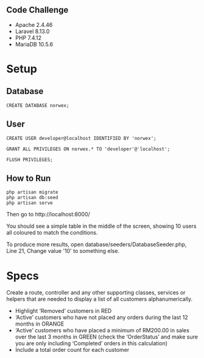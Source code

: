 ## Code Challenge

- Apache  2.4.46
- Laravel  8.13.0
- PHP 7.4.12
- MariaDB 10.5.6

# Setup
## Database
```
CREATE DATABASE norwex;
```
## User
```
CREATE USER developer@localhost IDENTIFIED BY 'norwex';

GRANT ALL PRIVILEGES ON norwex.* TO 'developer'@'localhost';

FLUSH PRIVILEGES;
```

## How to Run

```
php artisan migrate
php artisan db:seed
php artisan serve
```
Then go to http://localhost:8000/

You should see a simple table in the middle of the screen, showing 10 users all coloured to match the conditions.

To produce more results, open database/seeders/DatabaseSeeder.php, Line 21, Change value '10' to something else.

# Specs
Create a route, controller and any other supporting classes, services or helpers that are needed to display a list of all customers alphanumerically.
- Highlight ‘Removed’ customers in RED
- ‘Active’ customers who have not placed any orders during the last 12 months in ORANGE
- ‘Active’ customers who have placed a minimum of RM200.00 in sales over the last 3 months in GREEN (check the ‘OrderStatus’ and make sure you are only including ‘Completed’ orders in this calculation)
- Include a total order count for each customer
